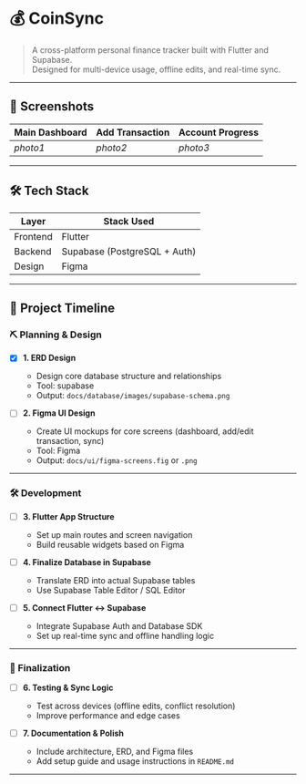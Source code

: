 # 💰 CoinSync

> A cross-platform personal finance tracker built with Flutter and Supabase.  
> Designed for multi-device usage, offline edits, and real-time sync.

---

## 📸 Screenshots

| Main Dashboard | Add Transaction | Account Progress |
|----------------|------------------|------------------|
| *photo1* | *photo2* | *photo3* |

---

## 🛠 Tech Stack

| Layer         | Stack Used                    |
|--------------|-------------------------------|
| Frontend     | Flutter                        |
| Backend      | Supabase (PostgreSQL + Auth)   |
| Design       | Figma            |

---

## 📆 Project Timeline

### ⛏️ Planning & Design

- [x] **1. ERD Design**
  - Design core database structure and relationships
  - Tool: supabase
  - Output: `docs/database/images/supabase-schema.png`

- [ ] **2. Figma UI Design**
  - Create UI mockups for core screens (dashboard, add/edit transaction, sync)
  - Tool: Figma
  - Output: `docs/ui/figma-screens.fig` or `.png`

---

### 🛠️ Development

- [ ] **3. Flutter App Structure**
  - Set up main routes and screen navigation
  - Build reusable widgets based on Figma

- [ ] **4. Finalize Database in Supabase**
  - Translate ERD into actual Supabase tables
  - Use Supabase Table Editor / SQL Editor

- [ ] **5. Connect Flutter ↔ Supabase**
  - Integrate Supabase Auth and Database SDK
  - Set up real-time sync and offline handling logic

---

### 🧪 Finalization

- [ ] **6. Testing & Sync Logic**
  - Test across devices (offline edits, conflict resolution)
  - Improve performance and edge cases

- [ ] **7. Documentation & Polish**
  - Include architecture, ERD, and Figma files
  - Add setup guide and usage instructions in `README.md`

---

